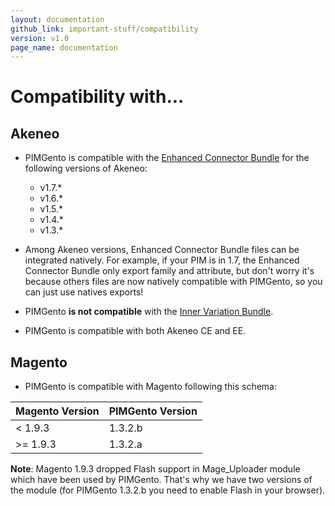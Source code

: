 ```yaml
---
layout: documentation
github_link: important-stuff/compatibility
version: v1.0
page_name: documentation
---
```


Compatibility with...
=====================

Akeneo
------

* PIMGento is compatible with the [Enhanced Connector Bundle](https://github.com/akeneo-labs/EnhancedConnectorBundle) for the following versions of Akeneo:
    + v1.7.*
    + v1.6.*
    + v1.5.*
    + v1.4.*
    + v1.3.*


* Among Akeneo versions, Enhanced Connector Bundle files can be integrated natively. For example, if your PIM is in 1.7, the Enhanced Connector Bundle only export family and attribute, but don't worry it's because others files are now natively compatible with PIMGento, so you can just use natives exports!

* PIMGento **is not compatible** with the [Inner Variation Bundle](https://marketplace.akeneo.com/package/inner-variation-bundle-ee-only).

* PIMGento is compatible with both Akeneo CE and EE.

Magento
-------

* PIMGento is compatible with Magento following this schema:

| Magento Version | PIMGento Version |
|-----------------|------------------|
| < 1.9.3         | 1.3.2.b          |
| >= 1.9.3        | 1.3.2.a          |

__Note__: Magento 1.9.3 dropped Flash support in Mage_Uploader module which have been used by PIMGento. That's why we have two versions of the module (for PIMGento 1.3.2.b you need to enable Flash in your browser).
